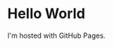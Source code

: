 


<!DOCTYPE html>
<html>
<body>
<h1>Hello World</h1>
<p>I'm hosted with GitHub Pages.</p>
</body>
</html>
